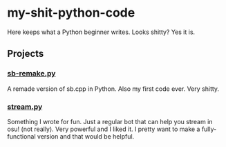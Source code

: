 # my-shit-python-code
Here keeps what a Python beginner writes. Looks shitty? Yes it is.

## Projects

### [sb-remake.py](https://github.com/WiIIiamWei/my-shit-python-code/blob/main/sb-remake.py)
A remade version of sb.cpp in Python. Also my first code ever. Very shitty.

### [stream.py](https://github.com/WiIIiamWei/my-shit-python-code/blob/main/stream.py)
Something I wrote for fun. Just a regular bot that can help you stream in osu! (not really). Very powerful and I liked it. I pretty want to make a fully-functional version and that would be helpful.
